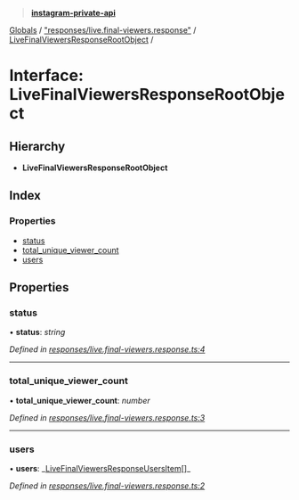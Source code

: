 > **[instagram-private-api](../README.md)**

[Globals](../README.md) / ["responses/live.final-viewers.response"](../modules/_responses_live_final_viewers_response_.md) / [LiveFinalViewersResponseRootObject](_responses_live_final_viewers_response_.livefinalviewersresponserootobject.md) /

# Interface: LiveFinalViewersResponseRootObject

## Hierarchy

- **LiveFinalViewersResponseRootObject**

## Index

### Properties

- [status](_responses_live_final_viewers_response_.livefinalviewersresponserootobject.md#status)
- [total_unique_viewer_count](_responses_live_final_viewers_response_.livefinalviewersresponserootobject.md#total_unique_viewer_count)
- [users](_responses_live_final_viewers_response_.livefinalviewersresponserootobject.md#users)

## Properties

### status

• **status**: _string_

_Defined in [responses/live.final-viewers.response.ts:4](https://github.com/realinstadude/instagram-private-api/blob/4ae8fec/src/responses/live.final-viewers.response.ts#L4)_

---

### total_unique_viewer_count

• **total_unique_viewer_count**: _number_

_Defined in [responses/live.final-viewers.response.ts:3](https://github.com/realinstadude/instagram-private-api/blob/4ae8fec/src/responses/live.final-viewers.response.ts#L3)_

---

### users

• **users**: _[LiveFinalViewersResponseUsersItem](\_responses_live_final_viewers_response_.livefinalviewersresponseusersitem.md)[]\_

_Defined in [responses/live.final-viewers.response.ts:2](https://github.com/realinstadude/instagram-private-api/blob/4ae8fec/src/responses/live.final-viewers.response.ts#L2)_
